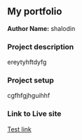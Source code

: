 ## My portfolio
**Author Name:** shalodin

### Project description
ereytyhftdyfg

### Project setup
cgfhfgjhguihhf

### Link to Live site
[Test link](https://test.com)

###